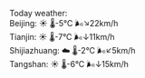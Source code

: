 Today weather:  
Beijing: ☀️   🌡️-5°C 🌬️↘22km/h  
Tianjin: ☀️   🌡️-7°C 🌬️↓11km/h  
Shijiazhuang: ☁️   🌡️-2°C 🌬️↙5km/h  
Tangshan: ☀️   🌡️-6°C 🌬️↓15km/h  
